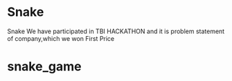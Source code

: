 # Snake
Snake
We have participated in TBI HACKATHON and it is problem statement of company,which we won First Price
# snake_game
